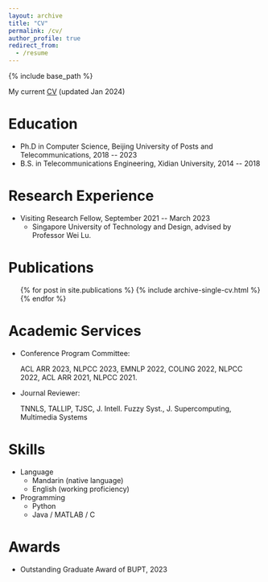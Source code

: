 ```yaml
---
layout: archive
title: "CV"
permalink: /cv/
author_profile: true
redirect_from:
  - /resume
---
```


{% include base_path %}

My current [CV](/files/cv.pdf) (updated Jan 2024)

Education
======
* Ph.D in Computer Science, Beijing University of Posts and Telecommunications, 2018 -- 2023
* B.S. in Telecommunications Engineering, Xidian University, 2014 -- 2018


Research Experience
======
* Visiting Research Fellow, September 2021 -- March 2023
  * Singapore University of Technology and Design, advised by Professor Wei Lu.
  

Publications
======
  <ul>{% for post in site.publications %}
    {% include archive-single-cv.html %}
  {% endfor %}</ul>

  
Academic Services
======
* Conference Program Committee:
  
  ACL ARR 2023, NLPCC 2023, EMNLP 2022, COLING 2022, NLPCC 2022, ACL ARR 2021, NLPCC 2021.

* Journal Reviewer:
  
  TNNLS, TALLIP, TJSC, J. Intell. Fuzzy Syst., J. Supercomputing, Multimedia Systems
  
Skills
======
* Language
  * Mandarin (native language)
  * English (working proficiency)
* Programming
  * Python
  * Java / MATLAB / C

Awards
=====
* Outstanding Graduate Award of BUPT, 2023
